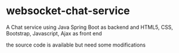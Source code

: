 # websocket-chat-service
A Chat service using Java Spring Boot as backend and HTML5, CSS, Bootstrap, Javascript, Ajax as front end

the source code is available but need some modifications
